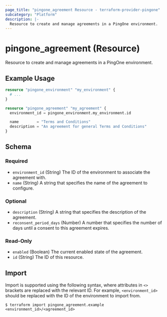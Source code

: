 ```yaml
---
page_title: "pingone_agreement Resource - terraform-provider-pingone"
subcategory: "Platform"
description: |-
  Resource to create and manage agreements in a PingOne environment.
---
```


# pingone_agreement (Resource)

Resource to create and manage agreements in a PingOne environment.

## Example Usage

```terraform
resource "pingone_environment" "my_environment" {
  # ...
}

resource "pingone_agreement" "my_agreement" {
  environment_id = pingone_environment.my_environment.id

  name        = "Terms and Conditions"
  description = "An agreement for general Terms and Conditions"
}
```

<!-- schema generated by tfplugindocs -->
## Schema

### Required

- `environment_id` (String) The ID of the environment to associate the agreement with.
- `name` (String) A string that specifies the name of the agreement to configure.

### Optional

- `description` (String) A string that specifies the description of the agreement.
- `reconsent_period_days` (Number) A number that specifies the number of days until a consent to this agreement expires.

### Read-Only

- `enabled` (Boolean) The current enabled state of the agreement.
- `id` (String) The ID of this resource.

## Import

Import is supported using the following syntax, where attributes in `<>` brackets are replaced with the relevant ID.  For example, `<environment_id>` should be replaced with the ID of the environment to import from.

```shell
$ terraform import pingone_agreement.example <environment_id>/<agreement_id>
```
